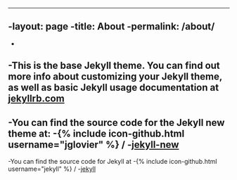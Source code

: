 ----
 -layout: page
 -title: About
 -permalink: /about/
 ----
 -
 -This is the base Jekyll theme. You can find out more info about customizing your Jekyll theme, as well as basic Jekyll usage documentation at [jekyllrb.com](http://jekyllrb.com/)
 -
 -You can find the source code for the Jekyll new theme at:
 -{% include icon-github.html username="jglovier" %} /
 -[jekyll-new](https://github.com/jglovier/jekyll-new)
 -
 -You can find the source code for Jekyll at
 -{% include icon-github.html username="jekyll" %} /
 -[jekyll](https://github.com/jekyll/jekyll)
